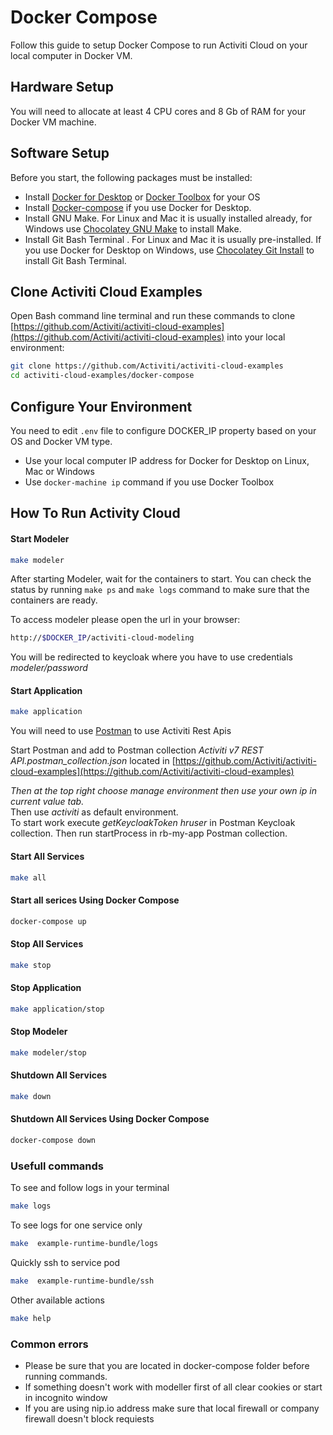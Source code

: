 # Docker Compose

Follow this guide to setup Docker Compose to run Activiti Cloud on your local computer in Docker VM.

## Hardware Setup

You will need to allocate at least 4 CPU cores and 8 Gb of RAM for your Docker VM machine.

## Software Setup

Before you start, the following packages must be installed:

* Install [Docker for Desktop](https://www.docker.com/) or [Docker Toolbox](https://github.com/docker/toolbox/releases) for your OS 
* Install [Docker-compose](https://docs.docker.com/compose/install/) if you use Docker for Desktop. 
* Install GNU Make. For Linux and Mac it is usually installed already, for Windows use [Chocolatey GNU Make](https://chocolatey.org/packages/make) to install Make.
* Install Git Bash Terminal . For Linux and Maс it is usually pre-installed. If you use Docker for Desktop on Windows, use [Chocolatey Git Install](https://chocolatey.org/packages/git.install) to install Git Bash Terminal. 

## Clone Activiti Cloud Examples

Open Bash command line terminal and run these commands to clone [https://github.com/Activiti/activiti-cloud-examples](https://github.com/Activiti/activiti-cloud-examples) into your local environment:

```bash
git clone https://github.com/Activiti/activiti-cloud-examples
cd activiti-cloud-examples/docker-compose
```

## Configure Your Environment

You need to edit `.env` file to configure DOCKER\_IP property based on your OS and Docker VM type.

* Use your local computer IP address for Docker for Desktop on Linux, Mac or Windows
* Use `docker-machine ip` command if you use Docker Toolbox 

## How To Run Activity Cloud

#### Start Modeler

```bash
make modeler
```

After starting Modeler, wait for the containers to start. You can check the status by running `make ps` and `make logs` command to make sure that the containers are ready.

To access modeler please open the url in your browser:

```bash
http://$DOCKER_IP/activiti-cloud-modeling
```

You will be redirected to keycloak where you have to use credentials _modeler/password_

#### Start Application

```bash
make application
```

You will need to use [Postman](https://www.getpostman.com/downloads/) to use Activiti Rest Apis

Start Postman and add to Postman collection _Activiti v7 REST API.postman\_collection.json_ located in [https://github.com/Activiti/activiti-cloud-examples](https://github.com/Activiti/activiti-cloud-examples)   


_Then at the top right choose manage environment then use your own ip in current value tab._   
 Then use _activiti_ as default environment.   
 To start work execute _getKeycloakToken hruser_ in Postman Keycloak collection. Then run startProcess in rb-my-app Postman collection.

#### Start All Services

```bash
make all
```

#### Start all serices Using Docker Compose

```bash
docker-compose up
```

#### Stop All Services

```bash
make stop
```

#### Stop Application

```bash
make application/stop
```

#### Stop Modeler

```bash
make modeler/stop
```

#### Shutdown All Services

```bash
make down
```

#### Shutdown All Services Using Docker Compose

```bash
docker-compose down
```

### Usefull commands

To see and follow logs in your terminal

```bash
make logs
```

To see logs for one service only

```bash
make  example-runtime-bundle/logs
```

Quickly ssh to service pod

```bash
make  example-runtime-bundle/ssh
```

Other available actions

```bash
make help
```

### Common errors

* Please be sure that you are located in docker-compose folder before running commands.
* If something doesn't work with modeller first of all clear cookies or start in incognito window
* If you are using nip.io address make sure that local firewall or company firewall doesn't block requiests

